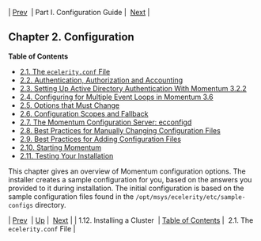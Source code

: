 | [Prev](install.cluster)  | Part I. Configuration Guide |  [Next](conf.ecelerity.conf.php) |
## Chapter 2. Configuration
**Table of Contents**

* [2.1\. The `ecelerity.conf` File](conf.ecelerity.conf)
* [2.2\. Authentication, Authorization and Accounting](conf.aaa)
* [2.3\. Setting Up Active Directory Authentication With Momentum 3.2.2](conf.ldaps)
* [2.4\. Configuring for Multiple Event Loops in Momentum 3.6](conf.multi-core)
* [2.5\. Options that Must Change](conf.initial.conf)
* [2.6\. Configuration Scopes and Fallback](ecelerity.conf.fallback)
* [2.7\. The Momentum Configuration Server: ecconfigd](conf.ecconfigd)
* [2.8\. Best Practices for Manually Changing Configuration Files](conf.manual.changes)
* [2.9\. Best Practices for Adding Configuration Files](conf.adding.configuration.files)
* [2.10\. Starting Momentum](conf.starting)
* [2.11\. Testing Your Installation](conf.testing.installation)

This chapter gives an overview of Momentum configuration options. The installer creates a sample configuration for you, based on the answers you provided to it during installation. The initial configuration is based on the sample configuration files found in the `/opt/msys/ecelerity/etc/sample-configs` directory.

| [Prev](install.cluster)  | [Up](p.guide.php) |  [Next](conf.ecelerity.conf.php) |
| 1.12. Installing a Cluster  | [Table of Contents](index) |  2.1. The `ecelerity.conf` File |
